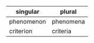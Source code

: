 
| singular   | plural    |
| ---------- | --------- |
| phenomenon | phenomena |
| criterion  | criteria  |
